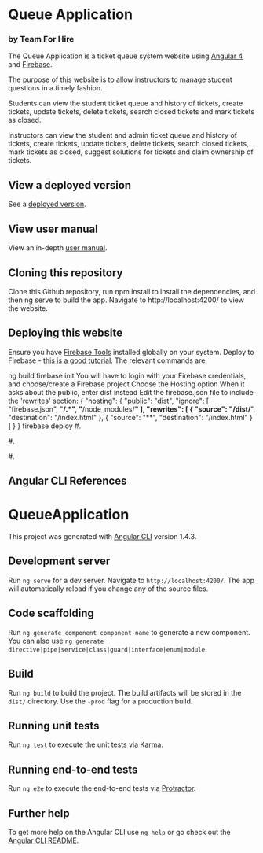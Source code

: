 # Queue Application

### by Team For Hire

The Queue Application is a ticket queue system website using [Angular 4](https://angular.io/) and [Firebase](https://firebase.google.com/).

The purpose of this website is to allow instructors to manage student questions in a timely fashion.

Students can view the student ticket queue and history of tickets, create tickets, update tickets, delete tickets, search closed tickets and mark tickets as closed.

Instructors can view the student and admin ticket queue and history of tickets, create tickets, update tickets, delete tickets, search closed tickets, mark tickets as closed, suggest solutions for tickets and claim ownership of tickets.

## View a deployed version

See a [deployed version]().

## View user manual

View an in-depth [user manual]().

## Cloning this repository

Clone this Github repository, run npm install to install the dependencies, and then ng serve to build the app. Navigate to http://localhost:4200/ to view the website.

## Deploying this website

Ensure you have [Firebase Tools](https://github.com/firebase/firebase-tools) installed globally on your system. Deploy to Firebase - [this is a good tutorial](https://alligator.io/angular/deploying-angular-app-to-firebase/). The relevant commands are:

ng build
firebase init
You will have to login with your Firebase credentials, and choose/create a Firebase project
Choose the Hosting option
When it asks about the public, enter dist instead
Edit the firebase.json file to include the 'rewrites' section:
 {
   "hosting": {
     "public": "dist",
     "ignore": [
       "firebase.json",
       "**/.*",
       "**/node_modules/**"
     ],
     "rewrites": [
       {
         "source": "/dist/**",
         "destination": "/index.html"
       },
       {
         "source": "**",
         "destination": "/index.html"
       }
     ]
   }
 }
firebase deploy
#.

#.

#.


## Angular CLI References

# QueueApplication

This project was generated with [Angular CLI](https://github.com/angular/angular-cli) version 1.4.3.

## Development server

Run `ng serve` for a dev server. Navigate to `http://localhost:4200/`. The app will automatically reload if you change any of the source files.

## Code scaffolding

Run `ng generate component component-name` to generate a new component. You can also use `ng generate directive|pipe|service|class|guard|interface|enum|module`.

## Build

Run `ng build` to build the project. The build artifacts will be stored in the `dist/` directory. Use the `-prod` flag for a production build.

## Running unit tests

Run `ng test` to execute the unit tests via [Karma](https://karma-runner.github.io).

## Running end-to-end tests

Run `ng e2e` to execute the end-to-end tests via [Protractor](http://www.protractortest.org/).

## Further help

To get more help on the Angular CLI use `ng help` or go check out the [Angular CLI README](https://github.com/angular/angular-cli/blob/master/README.md).
